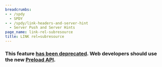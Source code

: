 ```yaml
---
breadcrumbs:
- - /spdy
  - SPDY
- - /spdy/link-headers-and-server-hint
  - Server Push and Server Hints
page_name: link-rel-subresource
title: LINK rel=subresource
---
```


### This feature [has been deprecated](https://groups.google.com/a/chromium.org/d/msg/blink-dev/Y_2eFRh9BOs/gULYapoRBwAJ). Web developers should use the new [Preload API](http://w3c.github.io/preload/).